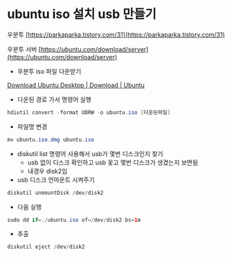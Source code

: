 # ubuntu iso 설치 usb 만들기

우분투 [https://parkaparka.tistory.com/31](https://parkaparka.tistory.com/31)

우분투 서버 [https://ubuntu.com/download/server](https://ubuntu.com/download/server)

* 우분투 iso 파일 다운받기

[Download Ubuntu Desktop | Download | Ubuntu](https://ubuntu.com/download/desktop)

* 다운된 경로 가서 명령어 실행

```java
hdiutil convert -format UDRW -o ubuntu.iso [다운된파일]
```

* 파일명 변경

```java
mv ubuntu.iso.dmg ubuntu.iso
```

* diskutil list 명령어 사용해서 usb가 몇번 디스크인지 찾기
  * usb 없이 디스크 확인하고 usb 꽃고 몇번 디스크가 생겼는지 보면됨
  * 내경우 disk2임
* usb 디스크 언마운트 시켜주기

```java
diskutil unmountDisk /dev/disk2
```

* 다음 실행

```java
sudo dd if=./ubuntu.iso of=/dev/disk2 bs=1m
```

* 추출

```java
diskutil eject /dev/disk2
```
